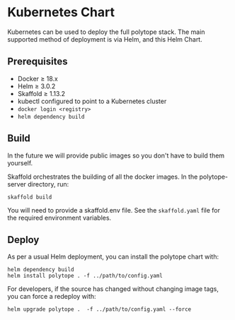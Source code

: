# Kubernetes Chart

Kubernetes can be used to deploy the full polytope stack. The main supported method of deployment is via Helm, and this Helm Chart.


## Prerequisites

* Docker ≥ 18.x
* Helm ≥ 3.0.2
* Skaffold ≥ 1.13.2
* kubectl configured to point to a Kubernetes cluster
* `docker login <registry>`
* `helm dependency build`

## Build

In the future we will provide public images so you don't have to build them yourself.

Skaffold orchestrates the building of all the docker images. In the polytope-server directory, run:

```
skaffold build
```
You will need to provide a skaffold.env file. See the `skaffold.yaml` file for the required environment variables.


## Deploy

As per a usual Helm deployment, you can install the polytope chart with:

```
helm dependency build
helm install polytope . -f ../path/to/config.yaml
```

For developers, if the source has changed without changing image tags, you can force a redeploy with:

```
helm upgrade polytope .  -f ../path/to/config.yaml --force
```
